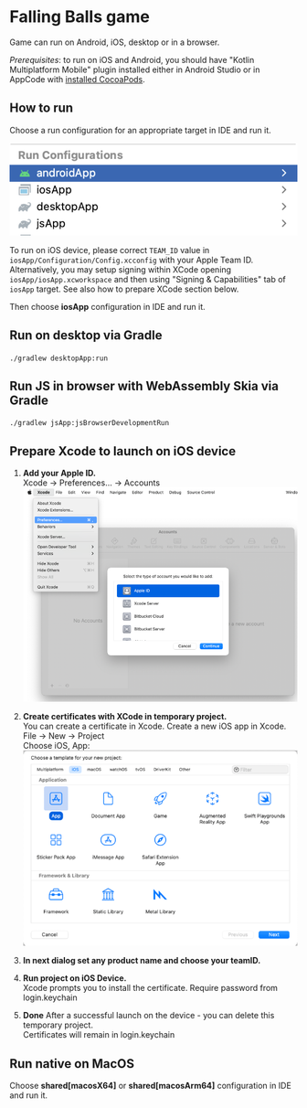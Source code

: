 # Falling Balls game

Game can run on Android, iOS, desktop or in a browser.

*Prerequisites*: to run on iOS and Android, you should have "Kotlin Multiplatform Mobile" plugin installed either 
                 in Android Studio or in AppCode with [installed CocoaPods](https://kotlinlang.org/docs/native-cocoapods.html).


## How to run 

Choose a run configuration for an appropriate target in IDE and run it.

![run-configurations.png](run-configurations.png)

To run on iOS device, please correct `TEAM_ID` value in `iosApp/Configuration/Config.xcconfig` with your Apple Team ID. 
Alternatively, you may setup signing within XCode opening `iosApp/iosApp.xcworkspace` and then 
using "Signing & Capabilities" tab of `iosApp` target. See also how to prepare XCode section below.

Then choose **iosApp** configuration in IDE and run it. 

## Run on desktop via Gradle

`./gradlew desktopApp:run`

## Run JS in browser with WebAssembly Skia via Gradle

`./gradlew jsApp:jsBrowserDevelopmentRun`

## Prepare Xcode to launch on iOS device

1) **Add your Apple ID.**  
Xcode -> Preferences... -> Accounts  
![apple-id.png](apple-id.png)  

2) **Create certificates with XCode in temporary project.**  
You can create a certificate in Xcode. Create a new iOS app in Xcode.  
File -> New -> Project  
Choose iOS, App:  
![ios-app.png](ios-app.png)  

3) **In next dialog set any product name and choose your teamID.**  

4) **Run project on iOS Device.**  
Xcode prompts you to install the certificate. Require password from login.keychain  

5) **Done**
After a successful launch on the device - you can delete this temporary project.  
Certificates will remain in login.keychain  

## Run native on MacOS
Choose **shared[macosX64]** or **shared[macosArm64]** configuration in IDE and run it.

